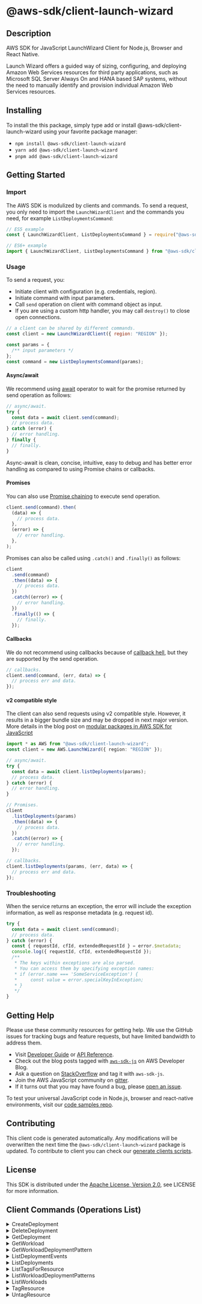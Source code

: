 <!-- generated file, do not edit directly -->

# @aws-sdk/client-launch-wizard

## Description

AWS SDK for JavaScript LaunchWizard Client for Node.js, Browser and React Native.

<p>Launch Wizard offers a guided way of sizing, configuring, and deploying Amazon Web Services resources for
third party applications, such as Microsoft SQL Server Always On and HANA based SAP
systems, without the need to manually identify and provision individual Amazon Web Services
resources.</p>

## Installing

To install the this package, simply type add or install @aws-sdk/client-launch-wizard
using your favorite package manager:

- `npm install @aws-sdk/client-launch-wizard`
- `yarn add @aws-sdk/client-launch-wizard`
- `pnpm add @aws-sdk/client-launch-wizard`

## Getting Started

### Import

The AWS SDK is modulized by clients and commands.
To send a request, you only need to import the `LaunchWizardClient` and
the commands you need, for example `ListDeploymentsCommand`:

```js
// ES5 example
const { LaunchWizardClient, ListDeploymentsCommand } = require("@aws-sdk/client-launch-wizard");
```

```ts
// ES6+ example
import { LaunchWizardClient, ListDeploymentsCommand } from "@aws-sdk/client-launch-wizard";
```

### Usage

To send a request, you:

- Initiate client with configuration (e.g. credentials, region).
- Initiate command with input parameters.
- Call `send` operation on client with command object as input.
- If you are using a custom http handler, you may call `destroy()` to close open connections.

```js
// a client can be shared by different commands.
const client = new LaunchWizardClient({ region: "REGION" });

const params = {
  /** input parameters */
};
const command = new ListDeploymentsCommand(params);
```

#### Async/await

We recommend using [await](https://developer.mozilla.org/en-US/docs/Web/JavaScript/Reference/Operators/await)
operator to wait for the promise returned by send operation as follows:

```js
// async/await.
try {
  const data = await client.send(command);
  // process data.
} catch (error) {
  // error handling.
} finally {
  // finally.
}
```

Async-await is clean, concise, intuitive, easy to debug and has better error handling
as compared to using Promise chains or callbacks.

#### Promises

You can also use [Promise chaining](https://developer.mozilla.org/en-US/docs/Web/JavaScript/Guide/Using_promises#chaining)
to execute send operation.

```js
client.send(command).then(
  (data) => {
    // process data.
  },
  (error) => {
    // error handling.
  },
);
```

Promises can also be called using `.catch()` and `.finally()` as follows:

```js
client
  .send(command)
  .then((data) => {
    // process data.
  })
  .catch((error) => {
    // error handling.
  })
  .finally(() => {
    // finally.
  });
```

#### Callbacks

We do not recommend using callbacks because of [callback hell](http://callbackhell.com/),
but they are supported by the send operation.

```js
// callbacks.
client.send(command, (err, data) => {
  // process err and data.
});
```

#### v2 compatible style

The client can also send requests using v2 compatible style.
However, it results in a bigger bundle size and may be dropped in next major version. More details in the blog post
on [modular packages in AWS SDK for JavaScript](https://aws.amazon.com/blogs/developer/modular-packages-in-aws-sdk-for-javascript/)

```ts
import * as AWS from "@aws-sdk/client-launch-wizard";
const client = new AWS.LaunchWizard({ region: "REGION" });

// async/await.
try {
  const data = await client.listDeployments(params);
  // process data.
} catch (error) {
  // error handling.
}

// Promises.
client
  .listDeployments(params)
  .then((data) => {
    // process data.
  })
  .catch((error) => {
    // error handling.
  });

// callbacks.
client.listDeployments(params, (err, data) => {
  // process err and data.
});
```

### Troubleshooting

When the service returns an exception, the error will include the exception information,
as well as response metadata (e.g. request id).

```js
try {
  const data = await client.send(command);
  // process data.
} catch (error) {
  const { requestId, cfId, extendedRequestId } = error.$metadata;
  console.log({ requestId, cfId, extendedRequestId });
  /**
   * The keys within exceptions are also parsed.
   * You can access them by specifying exception names:
   * if (error.name === 'SomeServiceException') {
   *     const value = error.specialKeyInException;
   * }
   */
}
```

## Getting Help

Please use these community resources for getting help.
We use the GitHub issues for tracking bugs and feature requests, but have limited bandwidth to address them.

- Visit [Developer Guide](https://docs.aws.amazon.com/sdk-for-javascript/v3/developer-guide/welcome.html)
  or [API Reference](https://docs.aws.amazon.com/AWSJavaScriptSDK/v3/latest/index.html).
- Check out the blog posts tagged with [`aws-sdk-js`](https://aws.amazon.com/blogs/developer/tag/aws-sdk-js/)
  on AWS Developer Blog.
- Ask a question on [StackOverflow](https://stackoverflow.com/questions/tagged/aws-sdk-js) and tag it with `aws-sdk-js`.
- Join the AWS JavaScript community on [gitter](https://gitter.im/aws/aws-sdk-js-v3).
- If it turns out that you may have found a bug, please [open an issue](https://github.com/aws/aws-sdk-js-v3/issues/new/choose).

To test your universal JavaScript code in Node.js, browser and react-native environments,
visit our [code samples repo](https://github.com/aws-samples/aws-sdk-js-tests).

## Contributing

This client code is generated automatically. Any modifications will be overwritten the next time the `@aws-sdk/client-launch-wizard` package is updated.
To contribute to client you can check our [generate clients scripts](https://github.com/aws/aws-sdk-js-v3/tree/main/scripts/generate-clients).

## License

This SDK is distributed under the
[Apache License, Version 2.0](http://www.apache.org/licenses/LICENSE-2.0),
see LICENSE for more information.

## Client Commands (Operations List)

<details>
<summary>
CreateDeployment
</summary>

[Command API Reference](https://docs.aws.amazon.com/AWSJavaScriptSDK/v3/latest/client/launch-wizard/command/CreateDeploymentCommand/) / [Input](https://docs.aws.amazon.com/AWSJavaScriptSDK/v3/latest/Package/-aws-sdk-client-launch-wizard/Interface/CreateDeploymentCommandInput/) / [Output](https://docs.aws.amazon.com/AWSJavaScriptSDK/v3/latest/Package/-aws-sdk-client-launch-wizard/Interface/CreateDeploymentCommandOutput/)

</details>
<details>
<summary>
DeleteDeployment
</summary>

[Command API Reference](https://docs.aws.amazon.com/AWSJavaScriptSDK/v3/latest/client/launch-wizard/command/DeleteDeploymentCommand/) / [Input](https://docs.aws.amazon.com/AWSJavaScriptSDK/v3/latest/Package/-aws-sdk-client-launch-wizard/Interface/DeleteDeploymentCommandInput/) / [Output](https://docs.aws.amazon.com/AWSJavaScriptSDK/v3/latest/Package/-aws-sdk-client-launch-wizard/Interface/DeleteDeploymentCommandOutput/)

</details>
<details>
<summary>
GetDeployment
</summary>

[Command API Reference](https://docs.aws.amazon.com/AWSJavaScriptSDK/v3/latest/client/launch-wizard/command/GetDeploymentCommand/) / [Input](https://docs.aws.amazon.com/AWSJavaScriptSDK/v3/latest/Package/-aws-sdk-client-launch-wizard/Interface/GetDeploymentCommandInput/) / [Output](https://docs.aws.amazon.com/AWSJavaScriptSDK/v3/latest/Package/-aws-sdk-client-launch-wizard/Interface/GetDeploymentCommandOutput/)

</details>
<details>
<summary>
GetWorkload
</summary>

[Command API Reference](https://docs.aws.amazon.com/AWSJavaScriptSDK/v3/latest/client/launch-wizard/command/GetWorkloadCommand/) / [Input](https://docs.aws.amazon.com/AWSJavaScriptSDK/v3/latest/Package/-aws-sdk-client-launch-wizard/Interface/GetWorkloadCommandInput/) / [Output](https://docs.aws.amazon.com/AWSJavaScriptSDK/v3/latest/Package/-aws-sdk-client-launch-wizard/Interface/GetWorkloadCommandOutput/)

</details>
<details>
<summary>
GetWorkloadDeploymentPattern
</summary>

[Command API Reference](https://docs.aws.amazon.com/AWSJavaScriptSDK/v3/latest/client/launch-wizard/command/GetWorkloadDeploymentPatternCommand/) / [Input](https://docs.aws.amazon.com/AWSJavaScriptSDK/v3/latest/Package/-aws-sdk-client-launch-wizard/Interface/GetWorkloadDeploymentPatternCommandInput/) / [Output](https://docs.aws.amazon.com/AWSJavaScriptSDK/v3/latest/Package/-aws-sdk-client-launch-wizard/Interface/GetWorkloadDeploymentPatternCommandOutput/)

</details>
<details>
<summary>
ListDeploymentEvents
</summary>

[Command API Reference](https://docs.aws.amazon.com/AWSJavaScriptSDK/v3/latest/client/launch-wizard/command/ListDeploymentEventsCommand/) / [Input](https://docs.aws.amazon.com/AWSJavaScriptSDK/v3/latest/Package/-aws-sdk-client-launch-wizard/Interface/ListDeploymentEventsCommandInput/) / [Output](https://docs.aws.amazon.com/AWSJavaScriptSDK/v3/latest/Package/-aws-sdk-client-launch-wizard/Interface/ListDeploymentEventsCommandOutput/)

</details>
<details>
<summary>
ListDeployments
</summary>

[Command API Reference](https://docs.aws.amazon.com/AWSJavaScriptSDK/v3/latest/client/launch-wizard/command/ListDeploymentsCommand/) / [Input](https://docs.aws.amazon.com/AWSJavaScriptSDK/v3/latest/Package/-aws-sdk-client-launch-wizard/Interface/ListDeploymentsCommandInput/) / [Output](https://docs.aws.amazon.com/AWSJavaScriptSDK/v3/latest/Package/-aws-sdk-client-launch-wizard/Interface/ListDeploymentsCommandOutput/)

</details>
<details>
<summary>
ListTagsForResource
</summary>

[Command API Reference](https://docs.aws.amazon.com/AWSJavaScriptSDK/v3/latest/client/launch-wizard/command/ListTagsForResourceCommand/) / [Input](https://docs.aws.amazon.com/AWSJavaScriptSDK/v3/latest/Package/-aws-sdk-client-launch-wizard/Interface/ListTagsForResourceCommandInput/) / [Output](https://docs.aws.amazon.com/AWSJavaScriptSDK/v3/latest/Package/-aws-sdk-client-launch-wizard/Interface/ListTagsForResourceCommandOutput/)

</details>
<details>
<summary>
ListWorkloadDeploymentPatterns
</summary>

[Command API Reference](https://docs.aws.amazon.com/AWSJavaScriptSDK/v3/latest/client/launch-wizard/command/ListWorkloadDeploymentPatternsCommand/) / [Input](https://docs.aws.amazon.com/AWSJavaScriptSDK/v3/latest/Package/-aws-sdk-client-launch-wizard/Interface/ListWorkloadDeploymentPatternsCommandInput/) / [Output](https://docs.aws.amazon.com/AWSJavaScriptSDK/v3/latest/Package/-aws-sdk-client-launch-wizard/Interface/ListWorkloadDeploymentPatternsCommandOutput/)

</details>
<details>
<summary>
ListWorkloads
</summary>

[Command API Reference](https://docs.aws.amazon.com/AWSJavaScriptSDK/v3/latest/client/launch-wizard/command/ListWorkloadsCommand/) / [Input](https://docs.aws.amazon.com/AWSJavaScriptSDK/v3/latest/Package/-aws-sdk-client-launch-wizard/Interface/ListWorkloadsCommandInput/) / [Output](https://docs.aws.amazon.com/AWSJavaScriptSDK/v3/latest/Package/-aws-sdk-client-launch-wizard/Interface/ListWorkloadsCommandOutput/)

</details>
<details>
<summary>
TagResource
</summary>

[Command API Reference](https://docs.aws.amazon.com/AWSJavaScriptSDK/v3/latest/client/launch-wizard/command/TagResourceCommand/) / [Input](https://docs.aws.amazon.com/AWSJavaScriptSDK/v3/latest/Package/-aws-sdk-client-launch-wizard/Interface/TagResourceCommandInput/) / [Output](https://docs.aws.amazon.com/AWSJavaScriptSDK/v3/latest/Package/-aws-sdk-client-launch-wizard/Interface/TagResourceCommandOutput/)

</details>
<details>
<summary>
UntagResource
</summary>

[Command API Reference](https://docs.aws.amazon.com/AWSJavaScriptSDK/v3/latest/client/launch-wizard/command/UntagResourceCommand/) / [Input](https://docs.aws.amazon.com/AWSJavaScriptSDK/v3/latest/Package/-aws-sdk-client-launch-wizard/Interface/UntagResourceCommandInput/) / [Output](https://docs.aws.amazon.com/AWSJavaScriptSDK/v3/latest/Package/-aws-sdk-client-launch-wizard/Interface/UntagResourceCommandOutput/)

</details>
